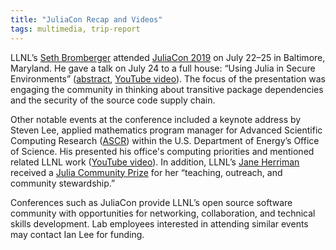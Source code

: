 ```yaml
---
title: "JuliaCon Recap and Videos"
tags: multimedia, trip-report
---
```


LLNL’s [Seth Bromberger](https://github.com/orgs/LLNL/people/sbromberger) attended [JuliaCon 2019](https://juliacon.org) on July 22–25 in Baltimore, Maryland. He gave a talk on July 24 to a full house: “Using Julia in Secure Environments” ([abstract](https://pretalx.com/juliacon2019/talk/JANJFM/), [YouTube video](https://youtu.be/o8UBszD_zn4)). The focus of the presentation was engaging the community in thinking about transitive package dependencies and the security of the source code supply chain.

Other notable events at the conference included a keynote address by Steven Lee, applied mathematics program manager for Advanced Scientific Computing Research ([ASCR](https://www.energy.gov/science/ascr/advanced-scientific-computing-research)) within the U.S. Department of Energy’s Office of Science. His presented his office's computing priorities and mentioned related LLNL work ([YouTube video](https://youtu.be/MF6K5ihilZc)). In addition, LLNL’s [Jane Herriman](https://github.com/xorJane/Excelling-at-Julia-Basics-and-Beyond) received a [Julia Community Prize](https://juliacon.org/2019/prize.html) for her “teaching, outreach, and community stewardship.”

Conferences such as JuliaCon provide LLNL’s open source software community with opportunities for networking, collaboration, and technical skills development. Lab employees interested in attending similar events may contact Ian Lee for funding.
